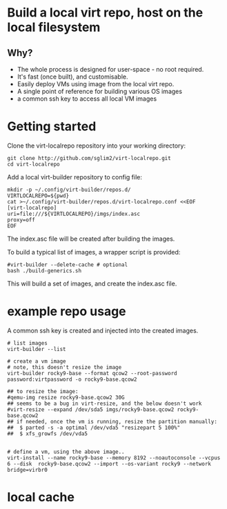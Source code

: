 
# Build a local virt repo, host on the local filesystem 

## Why?

  * The whole process is designed for user-space - no root required.
  * It's fast (once built), and customisable.
  * Easily deploy VMs using image from the local virt repo.
  * A single point of reference for building various OS images
  * a common ssh key to access all local VM images

# Getting started

Clone the virt-localrepo repository into your working directory:

```
git clone http://github.com/sglim2/virt-localrepo.git
cd virt-localrepo
```

Add a local virt-builder repository to config file:

```   
mkdir -p ~/.config/virt-builder/repos.d/
VIRTLOCALREPO=${pwd}
cat >~/.config/virt-builder/repos.d/virt-localrepo.conf <<EOF 
[virt-localrepo]
uri=file:///${VIRTLOCALREPO}/imgs/index.asc
proxy=off
EOF
```

The index.asc file will be created after building the images.


To build a typical list of images, a wrapper script is provided:
```
#virt-builder --delete-cache # optional
bash ./build-generics.sh
```

This will build a set of images, and create the index.asc file. 

# example repo usage 

A common ssh key is created and injected into the created images.

```
# list images
virt-builder --list
```

```
# create a vm image
# note, this doesn't resize the image
virt-builder rocky9-base --format qcow2 --root-password password:virtpassword -o rocky9-base.qcow2

## to resize the image:
#qemu-img resize rocky9-base.qcow2 30G
## seems to be a bug in virt-resize, and the below doesn't work
#virt-resize --expand /dev/sda5 imgs/rocky9-base.qcow2 rocky9-base.qcow2
## if needed, once the vm is running, resize the partition manually:
##  $ parted -s -a optimal /dev/vda5 "resizepart 5 100%"
##  $ xfs_growfs /dev/vda5


# define a vm, using the above image..
virt-install --name rocky9-base --memory 8192 --noautoconsole --vcpus 6 --disk  rocky9-base.qcow2 --import --os-variant rocky9 --network bridge=virbr0
```

# local cache

